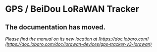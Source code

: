 # GPS / BeiDou LoRaWAN Tracker

## The documentation has moved.

*Please find the manual on its new location at [https://doc.lobaro.com](https://doc.lobaro.com/doc/lorawan-devices/gps-tracker-v3-lorawan)*